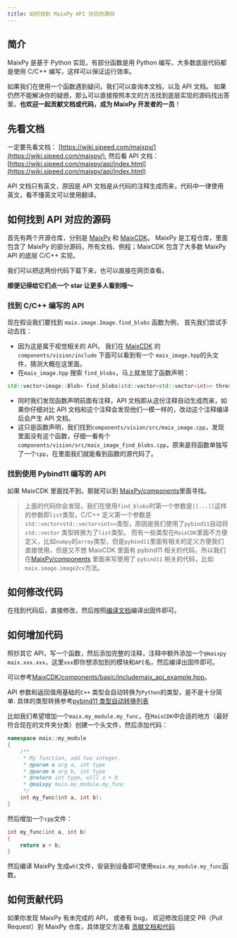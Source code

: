 ```yaml
---
title: 如何找到 MaixPy API 对应的源码
---
```


## 简介

MaixPy 是基于 Python 实现，有部分函数是用 Python 编写，大多数底层代码都是使用 C/C++ 编写，这样可以保证运行效率。

如果我们在使用一个函数遇到疑问，我们可以查询本文档，以及 API 文档。
如果仍然不能解决你的疑惑，那么可以直接按照本文的方法找到底层实现的源码找出答案，**也欢迎一起贡献文档或代码，成为 MaixPy 开发者的一员**！

## 先看文档

一定要先看文档： [https://wiki.sipeed.com/maixpy/](https://wiki.sipeed.com/maixpy/), 然后看 API 文档：[https://wiki.sipeed.com/maixpy/api/index.html](https://wiki.sipeed.com/maixpy/api/index.html)

API 文档只有英文，原因是 API 文档是从代码的注释生成而来，代码中一律使用英文，看不懂英文可以使用翻译。


## 如何找到 API 对应的源码

首先有两个开源仓库，分别是 [MaixPy](https://github.com/sipeed/MaixPy) 和 [MaixCDK](https://github.com/sipeed/MaixCDK)。
MaixPy 是工程仓库，里面包含了 MaixPy 的部分源码，所有文档、例程；MaixCDK 包含了大多数 MaixPy API 的底层 C/C++ 实现。

我们可以把这两份代码下载下来，也可以直接在网页查看。

**顺便记得给它们点一个 star 让更多人看到哦～**

### 找到 C/C++ 编写的 API

现在假设我们要找到 `maix.image.Image.find_blobs` 函数为例， 首先我们尝试手动去找：

* 因为这是属于视觉相关的 API， 我们在 [MaixCDK](https://github.com/sipeed/MaixCDK) 的`components/vision/include` 下面可以看到有一个 `maix_image.hpp`的头文件，猜测大概在这里面。
* 在`maix_image.hpp` 搜索 `find_blobs`，马上就发现了函数声明：
```c++
std::vector<image::Blob> find_blobs(std::vector<std::vector<int>> thresholds = std::vector<std::vector<int>>(), bool invert = false, std::vector<int> roi = std::vector<int>(), int x_stride = 2, int y_stride = 1, int area_threshold = 10, int pixels_threshold = 10, bool merge = false, int margin = 0, int x_hist_bins_max = 0, int y_hist_bins_max = 0);
```
* 同时我们发现函数声明前面有注释，API 文档即从这份注释自动生成而来，如果你仔细对比 API 文档和这个注释会发现他们一模一样的，改动这个注释编译后会产生 API 文档。
* 这只是函数声明，我们找到`components/vision/src/maix_image.cpp`，发现里面没有这个函数，仔细一看有个`components/vision/src/maix_image_find_blobs.cpp`，原来是将函数单独写了一个`cpp`，在里面我们就能看到函数的源代码了。

### 找到使用 Pybind11 编写的 API

如果 MaixCDK 里面找不到，那就可以到 [MaixPy/components](https://github.com/sipeed/MaixPy/tree/main/components)里面寻找。

> 上面的代码你会发现，我们在使用`find_blobs`时第一个参数是`[[...]]`这样的参数即`list`类型，C/C++ 定义第一个参数是`std::vector<std::vector<int>>`类型，原因是我们使用了`pybind11`自动将 `std::vector` 类型转换为了`list`类型。
而有一些类型在`MaixCDK`里面不方便定义，比如`numpy`的`array`类型，但是`pybind11`里面有相关的定义方便我们直接使用，但是又不想 MaixCDK 里面有 pybind11 相关的代码，所以我们在[MaixPy/components](https://github.com/sipeed/MaixPy/tree/main/components) 里面来写使用了 `pybind11` 相关的代码，比如`maix.image.image2cv`方法。

## 如何修改代码

在找到代码后，直接修改，然后按照[编译文档](../source_code/build.md)编译出固件即可。

## 如何增加代码

照抄其它 API，写一个函数，然后添加完整的注释，注释中额外添加一个`@maixpy maix.xxx.xxx`，这里`xxx`即你想添加到的模块和`API`名，然后编译出固件即可。

可以参考[MaixCDK/components/basic/includemaix_api_example.hpp](https://github.com/sipeed/MaixCDK/blob/master/components/basic/include/maix_api_example.hpp)。

API 参数和返回值用基础的`C++` 类型会自动转换为`Python`的类型，是不是十分简单.
具体的类型转换参考[pybind11 类型自动转换列表](https://pybind11.readthedocs.io/en/stable/advanced/cast/overview.html#conversion-table)

比如我们希望增加一个`maix.my_module.my_func`，在`MaixCDK`中合适的地方（最好符合现在的文件夹分类）创建一个头文件，然后添加代码：
```cpp
namespace maix::my_module
{
    /**
     * My function, add two integer.
     * @param a arg a, int type
     * @param b arg b, int type
     * @return int type, will a + b
     * @maixpy maix.my_module.my_func
     */
    int my_func(int a, int b);
}
```

然后增加一个`cpp`文件：
```cpp
int my_func(int a, int b)
{
    return a + b;
}
```

然后编译 MaixPy 生成`whl`文件，安装到设备即可使用`maix.my_module.my_func`函数。


## 如何贡献代码

如果你发现 MaixPy 有未完成的 API， 或者有 bug， 欢迎修改后提交 PR（Pull Request）到 MaixPy 仓库，具体提交方法看 [贡献文档和代码](../source_code/contribute.md)




